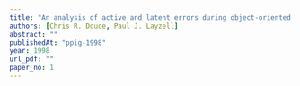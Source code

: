 ```yaml
---
title: "An analysis of active and latent errors during object-oriented maintenance"
authors: [Chris R. Douce, Paul J. Layzell]
abstract: ""
publishedAt: "ppig-1998"
year: 1998
url_pdf: ""
paper_no: 1
---
```

